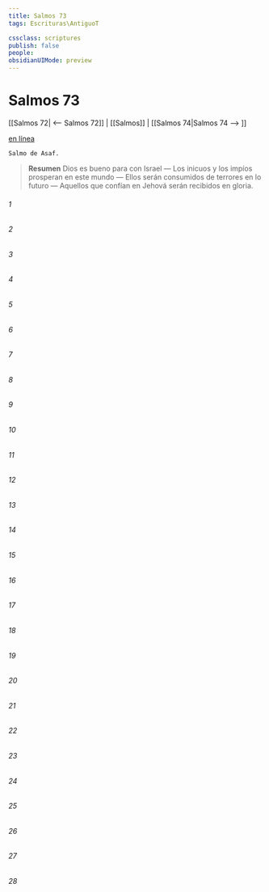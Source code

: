 ```yaml
---
title: Salmos 73
tags: Escrituras\AntiguoT

cssclass: scriptures
publish: false
people:
obsidianUIMode: preview
---
```


# Salmos 73
[[Salmos 72| <-- Salmos 72]] | [[Salmos]] | [[Salmos 74|Salmos 74 --> ]]

[en línea](https://churchofjesuschrist.org/study/scriptures/ot/ps/73?lang=spa)

```
Salmo de Asaf.
```

> __Resumen__
Dios es bueno para con Israel — Los inicuos y los impíos prosperan en este mundo — Ellos serán consumidos de terrores en lo futuro — Aquellos que confían en Jehová serán recibidos en gloria.

###### 1 


###### 2 


###### 3 


###### 4 


###### 5 


###### 6 


###### 7 


###### 8 


###### 9 


###### 10 


###### 11 


###### 12 


###### 13 


###### 14 


###### 15 


###### 16 


###### 17 


###### 18 


###### 19 


###### 20 


###### 21 


###### 22 


###### 23 


###### 24 


###### 25 


###### 26 


###### 27 


###### 28 


